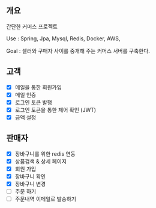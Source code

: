 ## 개요
간단한 커머스 프로젝트

Use : Spring, Jpa, Mysql, Redis, Docker, AWS,

Goal : 셀러와 구매자 사이를 중개해 주는 커머스 서버를 구축한다.

## 고객

- [x] 메일을 통한 회원가입
- [x] 메일 인증 
- [x] 로그인 토큰 발행
- [x] 로그인 토큰을 통한 제어 확인 (JWT)
- [x] 금액 설정

## 판매자

- [x] 장바구니를 위한 redis 연동
- [x] 상품검색 & 상세 페이지
- [x] 회원 가입
- [x] 장바구니 확인
- [x] 장바구니 변경
- [ ] 주문 하기
- [ ] 주문내역 이메일로 발송하기